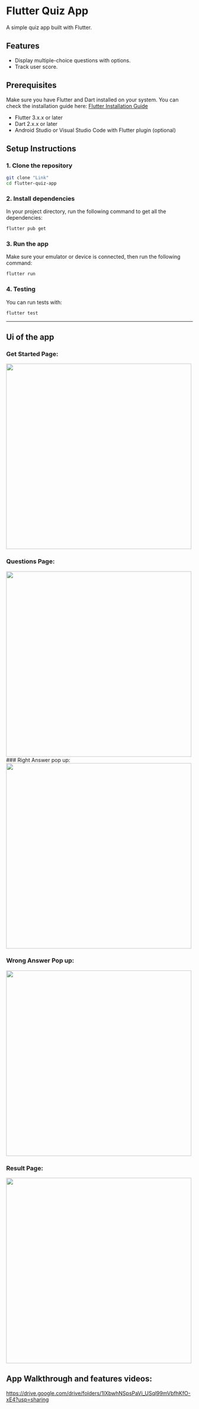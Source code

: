 # Flutter Quiz App

A simple quiz app built with Flutter.

## Features

- Display multiple-choice questions with options.
- Track user score.

## Prerequisites

Make sure you have Flutter and Dart installed on your system. You can check the installation guide here: [Flutter Installation Guide](https://flutter.dev/docs/get-started/install)

- Flutter 3.x.x or later
- Dart 2.x.x or later
- Android Studio or Visual Studio Code with Flutter plugin (optional)

## Setup Instructions

### 1. Clone the repository

```bash
git clone "Link"
cd flutter-quiz-app
```

### 2. Install dependencies

In your project directory, run the following command to get all the dependencies:

```bash
flutter pub get
```

### 3. Run the app

Make sure your emulator or device is connected, then run the following command:

```bash
flutter run
```

### 4. Testing

You can run tests with:

```bash
flutter test
```

---
## Ui of the app

### Get Started Page:

<img src="Screenshot_2025-01-19-17-39-03-49_c3b14969e97cb8b0f576642b249056d5.jpg" width="500">

### Questions Page:

<img src="Screenshot_2025-01-19-17-39-17-98_c3b14969e97cb8b0f576642b249056d5.jpg" width="500">
### Right Answer pop up:

<img src="Screenshot_2025-01-19-17-39-21-52_c3b14969e97cb8b0f576642b249056d5.jpg" width="500">

### Wrong Answer Pop up:

<img src="Screenshot_2025-01-19-17-39-30-46_c3b14969e97cb8b0f576642b249056d5.jpg" width="500">

### Result Page:

<img src="Screenshot_2025-01-19-17-39-43-04_c3b14969e97cb8b0f576642b249056d5.jpg" width="500">

## App Walkthrough and features videos:
https://drive.google.com/drive/folders/1lXbwhNSpsPaVi_USql99mVbfhKfO-xE4?usp=sharing

